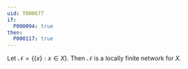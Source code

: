 ```yaml
---
uid: T000677
if:
  P000094: true
then:
  P000117: true
---
```


Let $\mathcal{N} = \{\{x\}:x\in X\}$. Then $\mathcal{N}$ is a locally finite network for $X$.